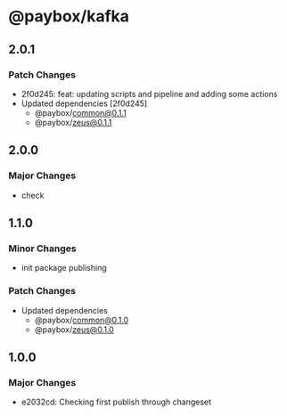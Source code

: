 # @paybox/kafka

## 2.0.1

### Patch Changes

- 2f0d245: feat: updating scripts and pipeline and adding some actions
- Updated dependencies [2f0d245]
  - @paybox/common@0.1.1
  - @paybox/zeus@0.1.1

## 2.0.0

### Major Changes

- check

## 1.1.0

### Minor Changes

- init package publishing

### Patch Changes

- Updated dependencies
  - @paybox/common@0.1.0
  - @paybox/zeus@0.1.0

## 1.0.0

### Major Changes

- e2032cd: Checking first publish through changeset
